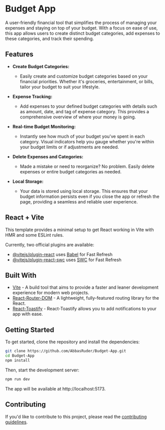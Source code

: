 
# Budget App

A user-friendly financial tool that simplifies the process of managing your expenses and staying on top of your budget. With a focus on ease of use, this app allows users to create distinct budget categories, add expenses to these categories, and track their spending.

## Features

- **Create Budget Categories:**
  - Easily create and customize budget categories based on your financial priorities. Whether it's groceries, entertainment, or bills, tailor your budget to suit your lifestyle.

- **Expense Tracking:**
  - Add expenses to your defined budget categories with details such as amount, date, and tag of expense category. This provides a comprehensive overview of where your money is going.

- **Real-time Budget Monitoring:**
  - Instantly see how much of your budget you've spent in each category. Visual indicators help you gauge whether you're within your budget limits or if adjustments are needed.

- **Delete Expenses and Categories:**
  - Made a mistake or need to reorganize? No problem. Easily delete expenses or entire budget categories as needed.

- **Local Storage:**
  - Your data is stored using local storage. This ensures that your budget information persists even if you close the app or refresh the page, providing a seamless and reliable user experience.


## React + Vite

This template provides a minimal setup to get React working in Vite with HMR and some ESLint rules.

Currently, two official plugins are available:

- [@vitejs/plugin-react](https://github.com/vitejs/vite-plugin-react/blob/main/packages/plugin-react/README.md) uses [Babel](https://babeljs.io/) for Fast Refresh
- [@vitejs/plugin-react-swc](https://github.com/vitejs/vite-plugin-react-swc) uses [SWC](https://swc.rs/) for Fast Refresh

## Built With

- [Vite](https://vitejs.dev/) - A build tool that aims to provide a faster and leaner development experience for modern web projects.
- [React-Router-DOM](https://reactrouter.com/en/main) - A lightweight, fully-featured routing library for the React.
- [React-Toastify](https://fkhadra.github.io/react-toastify/introduction/) - React-Toastify allows you to add notifications to your app with ease. 

## Getting Started

To get started, clone the repository and install the dependencies:

```bash
git clone https://github.com/AbbasRuder/Budget-App.git
cd Budget-App
npm install
```

Then, start the development server:

```bash
npm run dev
```
The app will be available at http://localhost:5173.

## Contributing

If you'd like to contribute to this project, please read the [contributing guidelines](CONTRIBUTING.md).
